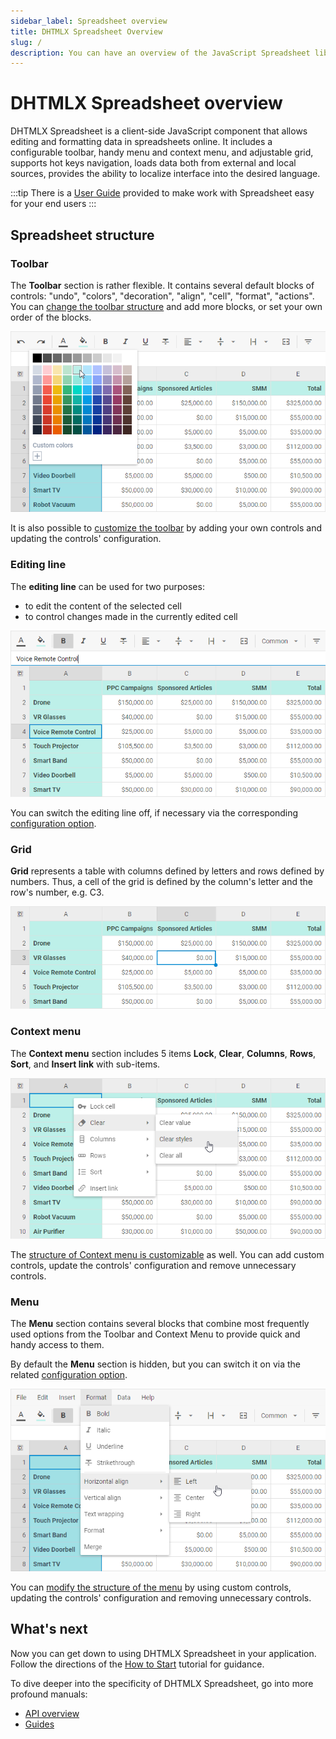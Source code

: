 ```yaml
---
sidebar_label: Spreadsheet overview
title: DHTMLX Spreadsheet Overview
slug: /
description: You can have an overview of the JavaScript Spreadsheet library in the DHTMLX documentation. Browse developer guides and API reference, try out code examples and live demos, and download a free 30-day evaluation version of DHTMLX Spreadsheet.
---
```


# DHTMLX Spreadsheet overview

DHTMLX Spreadsheet is a client-side JavaScript component that allows editing and formatting data in spreadsheets online. It includes a configurable toolbar, handy menu and context menu, and adjustable grid, supports hot keys navigation, loads data both from external and local sources, provides the ability to localize interface into the desired language.

:::tip
There is a [User Guide](guides/#user-guides) provided to make work with Spreadsheet easy for your end users
:::

## Spreadsheet structure

### Toolbar

The **Toolbar** section is rather flexible. It contains several default blocks of controls: "undo", "colors", "decoration", "align", "cell", "format", "actions". You can [change the toolbar structure](configuration.md#toolbar) and add more blocks, or set your own order of the blocks.

![Spreadsheet Toolbar](assets/overview_toolbar.png)

It is also possible to [customize the toolbar](customization.md#toolbar) by adding your own controls and updating the controls' configuration.  

### Editing line

The **editing line** can be used for two purposes:

- to edit the content of the selected cell
- to control changes made in the currently edited cell

![Spreadsheet Editing Line](assets/overview_editline.png)

You can switch the editing line off, if necessary via the corresponding [configuration option](configuration.md#editing-bar).

### Grid

**Grid** represents a table with columns defined by letters and rows defined by numbers. Thus, a cell of the grid is defined by the column's letter and the row's number, e.g. C3.

![Spreadsheet Grid](assets/spreadsheet_init.png)

### Context menu

The **Context menu** section includes 5 items **Lock**, **Clear**, **Columns**, **Rows**, **Sort**, and **Insert link** with sub-items.

![Spreadsheet Context Menu](assets/overview_contextmenu.png)

The [structure of Context menu is customizable](customization.md#context-menu) as well. You can add custom controls, update the controls' configuration and remove unnecessary controls.

### Menu

The **Menu** section contains several blocks that combine most frequently used options from the Toolbar and Context Menu to provide quick and handy access to them.

By default the **Menu** section is hidden, but you can switch it on via the related [configuration option](configuration.md#menu).

![Spreadsheet Menu](assets/overview_menu.png)

You can [modify the structure of the menu](customization.md#menu) by using custom controls, updating the controls' configuration and removing unnecessary controls.

## What's next

Now you can get down to using DHTMLX Spreadsheet in your application. Follow the directions of the [How to Start](how_to_start.md) tutorial for guidance.

To dive deeper into the specificity of DHTMLX Spreadsheet, go into more profound manuals:

- [API overview](api/api_overview.md)
- [Guides](guides.md)
